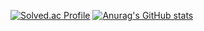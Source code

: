 [![Solved.ac Profile](http://mazassumnida.wtf/api/v2/generate_badge?boj=kangsangyeon)](https://solved.ac/kangsangyeon/)
[![Anurag's GitHub stats](https://github-readme-stats.vercel.app/api?username=kangsangyeon&count_private=true&theme=synthwave)](https://github.com/anuraghazra/github-readme-stats)

<!--
**kangsangyeon/kangsangyeon** is a ✨ _special_ ✨ repository because its `README.md` (this file) appears on your GitHub profile.

Here are some ideas to get you started:

- 🔭 I’m currently working on ...
- 🌱 I’m currently learning ...
- 👯 I’m looking to collaborate on ...
- 🤔 I’m looking for help with ...
- 💬 Ask me about ...
- 📫 How to reach me: ...
- 😄 Pronouns: ...
- ⚡ Fun fact: ...
-->
